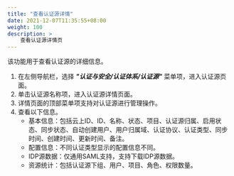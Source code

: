```yaml
---
title: "查看认证源详情"
date: 2021-12-07T11:35:55+08:00
weight: 100
description: >
    查看认证源详情页
---
```


该功能用于查看认证源的详细信息。

1. 在左侧导航栏，选择 **_"认证与安全/认证体系/认证源"_** 菜单项，进入认证源页面。
2. 单击认证源名称项，进入认证源详情页面。
2. 详情页面的顶部菜单项支持对认证源进行管理操作。
3. 查看以下信息。
    - 基本信息：包括云上ID、ID、名称、状态、项目、认证源归属、启用状态、同步状态、自动创建用户、用户归属域、认证协议、认证类型、同步时间、创建时间、更新时间、备注。
    - 配置信息：不同认证类型显示的配置信息不同。
    - IDP源数据：仅通用SAML支持，支持下载IDP源数据。
    - 资源统计：包括认证源下组、用户、项目、角色、权限数量。